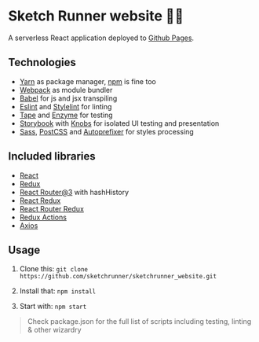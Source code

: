 # Sketch Runner website 🏃🔥
A serverless React application deployed to [Github Pages](https://pages.github.com/).

## Technologies
* [Yarn](https://yarnpkg.com/) as package manager, [npm](https://www.npmjs.com/) is fine too
* [Webpack](https://webpack.github.io/) as module bundler
* [Babel](https://babeljs.io/) for js and jsx transpiling
* [Eslint](http://eslint.org/) and [Stylelint](http://stylelint.io/) for linting
* [Tape](https://github.com/substack/tape) and [Enzyme](http://airbnb.io/enzyme/) for testing
* [Storybook](https://getstorybook.io/) with [Knobs](https://github.com/storybooks/storybook-addon-knobs) for isolated UI testing and presentation
* [Sass](http://sass-lang.com/), [PostCSS](http://postcss.org/) and [Autoprefixer](https://github.com/postcss/autoprefixer) for styles processing


## Included libraries
* [React](https://github.com/facebook/react)
* [Redux](https://github.com/reactjs/redux)
* [React Router@3](https://github.com/ReactTraining/react-router) with hashHistory
* [React Redux](https://github.com/reactjs/react-redux)
* [React Router Redux](https://github.com/reactjs/react-router-redux)
* [Redux Actions](https://github.com/acdlite/redux-actions)
* [Axios](https://github.com/mzabriskie/axios)


## Usage

1. Clone this: `git clone https://github.com/sketchrunner/sketchrunner_website.git`

2. Install that: `npm install`

3. Start with: `npm start`

> Check package.json for the full list of scripts including testing, linting & other wizardry

